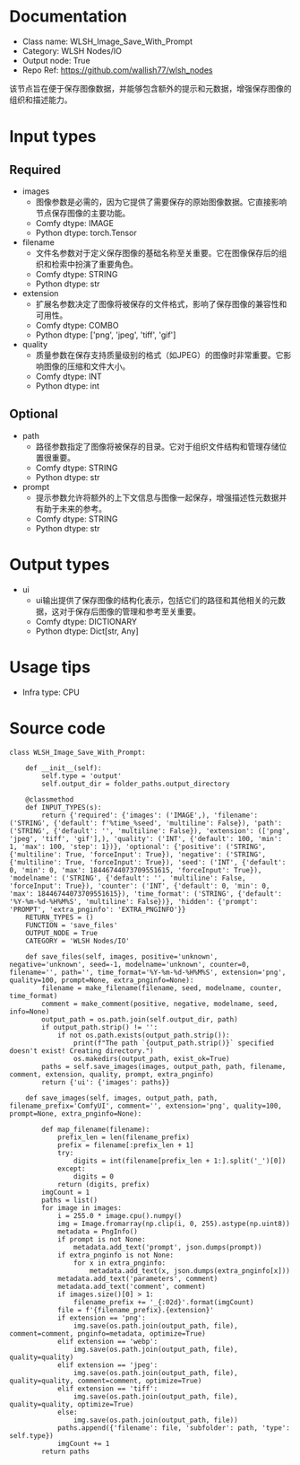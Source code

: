 # Documentation
- Class name: WLSH_Image_Save_With_Prompt
- Category: WLSH Nodes/IO
- Output node: True
- Repo Ref: https://github.com/wallish77/wlsh_nodes

该节点旨在便于保存图像数据，并能够包含额外的提示和元数据，增强保存图像的组织和描述能力。

# Input types
## Required
- images
    - 图像参数是必需的，因为它提供了需要保存的原始图像数据。它直接影响节点保存图像的主要功能。
    - Comfy dtype: IMAGE
    - Python dtype: torch.Tensor
- filename
    - 文件名参数对于定义保存图像的基础名称至关重要。它在图像保存后的组织和检索中扮演了重要角色。
    - Comfy dtype: STRING
    - Python dtype: str
- extension
    - 扩展名参数决定了图像将被保存的文件格式，影响了保存图像的兼容性和可用性。
    - Comfy dtype: COMBO
    - Python dtype: ['png', 'jpeg', 'tiff', 'gif']
- quality
    - 质量参数在保存支持质量级别的格式（如JPEG）的图像时非常重要。它影响图像的压缩和文件大小。
    - Comfy dtype: INT
    - Python dtype: int
## Optional
- path
    - 路径参数指定了图像将被保存的目录。它对于组织文件结构和管理存储位置很重要。
    - Comfy dtype: STRING
    - Python dtype: str
- prompt
    - 提示参数允许将额外的上下文信息与图像一起保存，增强描述性元数据并有助于未来的参考。
    - Comfy dtype: STRING
    - Python dtype: str

# Output types
- ui
    - ui输出提供了保存图像的结构化表示，包括它们的路径和其他相关的元数据，这对于保存后图像的管理和参考至关重要。
    - Comfy dtype: DICTIONARY
    - Python dtype: Dict[str, Any]

# Usage tips
- Infra type: CPU

# Source code
```
class WLSH_Image_Save_With_Prompt:

    def __init__(self):
        self.type = 'output'
        self.output_dir = folder_paths.output_directory

    @classmethod
    def INPUT_TYPES(s):
        return {'required': {'images': ('IMAGE',), 'filename': ('STRING', {'default': f'%time_%seed', 'multiline': False}), 'path': ('STRING', {'default': '', 'multiline': False}), 'extension': (['png', 'jpeg', 'tiff', 'gif'],), 'quality': ('INT', {'default': 100, 'min': 1, 'max': 100, 'step': 1})}, 'optional': {'positive': ('STRING', {'multiline': True, 'forceInput': True}), 'negative': ('STRING', {'multiline': True, 'forceInput': True}), 'seed': ('INT', {'default': 0, 'min': 0, 'max': 18446744073709551615, 'forceInput': True}), 'modelname': ('STRING', {'default': '', 'multiline': False, 'forceInput': True}), 'counter': ('INT', {'default': 0, 'min': 0, 'max': 18446744073709551615}), 'time_format': ('STRING', {'default': '%Y-%m-%d-%H%M%S', 'multiline': False})}, 'hidden': {'prompt': 'PROMPT', 'extra_pnginfo': 'EXTRA_PNGINFO'}}
    RETURN_TYPES = ()
    FUNCTION = 'save_files'
    OUTPUT_NODE = True
    CATEGORY = 'WLSH Nodes/IO'

    def save_files(self, images, positive='unknown', negative='unknown', seed=-1, modelname='unknown', counter=0, filename='', path='', time_format='%Y-%m-%d-%H%M%S', extension='png', quality=100, prompt=None, extra_pnginfo=None):
        filename = make_filename(filename, seed, modelname, counter, time_format)
        comment = make_comment(positive, negative, modelname, seed, info=None)
        output_path = os.path.join(self.output_dir, path)
        if output_path.strip() != '':
            if not os.path.exists(output_path.strip()):
                print(f"The path `{output_path.strip()}` specified doesn't exist! Creating directory.")
                os.makedirs(output_path, exist_ok=True)
        paths = self.save_images(images, output_path, path, filename, comment, extension, quality, prompt, extra_pnginfo)
        return {'ui': {'images': paths}}

    def save_images(self, images, output_path, path, filename_prefix='ComfyUI', comment='', extension='png', quality=100, prompt=None, extra_pnginfo=None):

        def map_filename(filename):
            prefix_len = len(filename_prefix)
            prefix = filename[:prefix_len + 1]
            try:
                digits = int(filename[prefix_len + 1:].split('_')[0])
            except:
                digits = 0
            return (digits, prefix)
        imgCount = 1
        paths = list()
        for image in images:
            i = 255.0 * image.cpu().numpy()
            img = Image.fromarray(np.clip(i, 0, 255).astype(np.uint8))
            metadata = PngInfo()
            if prompt is not None:
                metadata.add_text('prompt', json.dumps(prompt))
            if extra_pnginfo is not None:
                for x in extra_pnginfo:
                    metadata.add_text(x, json.dumps(extra_pnginfo[x]))
            metadata.add_text('parameters', comment)
            metadata.add_text('comment', comment)
            if images.size()[0] > 1:
                filename_prefix += '_{:02d}'.format(imgCount)
            file = f'{filename_prefix}.{extension}'
            if extension == 'png':
                img.save(os.path.join(output_path, file), comment=comment, pnginfo=metadata, optimize=True)
            elif extension == 'webp':
                img.save(os.path.join(output_path, file), quality=quality)
            elif extension == 'jpeg':
                img.save(os.path.join(output_path, file), quality=quality, comment=comment, optimize=True)
            elif extension == 'tiff':
                img.save(os.path.join(output_path, file), quality=quality, optimize=True)
            else:
                img.save(os.path.join(output_path, file))
            paths.append({'filename': file, 'subfolder': path, 'type': self.type})
            imgCount += 1
        return paths
```
